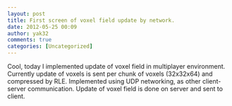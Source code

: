 ```yaml
---
layout: post
title: First screen of voxel field update by network.
date: 2012-05-25 00:09
author: yak32
comments: true
categories: [Uncategorized]
---
```

Cool,  today I implemented update of voxel field in multiplayer environment.
Currently update of voxels is sent per chunk of voxels (32x32x64) and compressed by RLE.
Implemented using UDP networking, as other client-server communication. Update of voxel field is done
on server and sent to client.

<a href="/blog/images/uploads/2012/05/tarta_net_hole2.jpg"><img class="image featured" title="tarta_net_hole" src="/blog/images/uploads/2012/05/tarta_net_hole2.jpg" alt=""  /></a>
